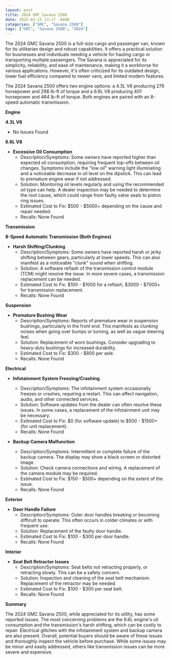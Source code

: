 ```yaml
---
layout: post
title: 2024 GMC Savana 2500
date: 2025-03-15 13:17 -0400
categories: ["GMC", "Savana 2500"]
tags: ["GMC", "Savana 2500", "2024"]
---
```

The 2024 GMC Savana 2500 is a full-size cargo and passenger van, known for its utilitarian design and robust capabilities. It offers a practical solution for businesses and individuals needing a vehicle for hauling cargo or transporting multiple passengers. The Savana is appreciated for its simplicity, reliability, and ease of maintenance, making it a workhorse for various applications. However, it's often criticized for its outdated design, lower fuel efficiency compared to newer vans, and limited modern features.

The 2024 Savana 2500 offers two engine options: a 4.3L V6 producing 276 horsepower and 298 lb-ft of torque and a 6.6L V8 producing 401 horsepower and 464 lb-ft of torque. Both engines are paired with an 8-speed automatic transmission.

**Engine**

**4.3L V6**
* No Issues Found

**6.6L V8**
* **Excessive Oil Consumption**
    * Description/Symptoms: Some owners have reported higher than expected oil consumption, requiring frequent top-offs between oil changes. Symptoms include the "low oil" warning light illuminating and a noticeable decrease in oil level on the dipstick. This can lead to premature engine wear if not addressed.
    * Solution: Monitoring oil levels regularly and using the recommended oil type can help. A dealer inspection may be needed to determine the root cause, which could range from faulty valve seals to piston ring issues.
    * Estimated Cost to Fix: $500 - $5000+ depending on the cause and repair needed.
    * Recalls: None Found

**Transmission**

**8-Speed Automatic Transmission (Both Engines)**

* **Harsh Shifting/Clunking**
    * Description/Symptoms: Some owners have reported harsh or jerky shifting between gears, particularly at lower speeds. This can also manifest as a noticeable "clunk" sound when shifting.
    * Solution: A software reflash of the transmission control module (TCM) might resolve the issue. In more severe cases, a transmission replacement can be needed.
    * Estimated Cost to Fix: $100 - $1000 for a reflash, $3000 - $7000+ for transmission replacement.
    * Recalls: None Found

**Suspension**

* **Premature Bushing Wear**
    * Description/Symptoms: Reports of premature wear in suspension bushings, particularly in the front end. This manifests as clunking noises when going over bumps or turning, as well as vague steering feel.
    * Solution: Replacement of worn bushings. Consider upgrading to heavy-duty bushings for increased durability.
    * Estimated Cost to Fix: $300 - $800 per axle.
    * Recalls: None Found

**Electrical**

* **Infotainment System Freezing/Crashing**
    * Description/Symptoms: The infotainment system occasionally freezes or crashes, requiring a restart. This can affect navigation, audio, and other connected services.
    * Solution: Software updates from the dealer can often resolve these issues. In some cases, a replacement of the infotainment unit may be necessary.
    * Estimated Cost to Fix: $0 (for software update) to $500 - $1500+ (for unit replacement).
    * Recalls: None Found

* **Backup Camera Malfunction**
    * Description/Symptoms: Intermittent or complete failure of the backup camera. The display may show a black screen or distorted image.
    * Solution: Check camera connections and wiring. A replacement of the camera module may be required.
    * Estimated Cost to Fix: $150 - $500+ depending on the extent of the issue.
    * Recalls: None Found

**Exterior**

* **Door Handle Failure**
    * Description/Symptoms: Outer door handles breaking or becoming difficult to operate. This often occurs in colder climates or with frequent use.
    * Solution: Replacement of the faulty door handle.
    * Estimated Cost to Fix: $100 - $300 per door handle.
    * Recalls: None Found

**Interior**

* **Seat Belt Retractor Issues**
    * Description/Symptoms: Seat belts not retracting properly, or retracting slowly. This can be a safety concern.
    * Solution: Inspection and cleaning of the seat belt mechanism. Replacement of the retractor may be needed.
    * Estimated Cost to Fix: $100 - $300 per seat belt.
    * Recalls: None Found

**Summary**

The 2024 GMC Savana 2500, while appreciated for its utility, has some reported issues. The most concerning problems are the 6.6L engine's oil consumption and the transmission's harsh shifting, which can be costly to repair. Electrical glitches with the infotainment system and backup camera are also present. Overall, potential buyers should be aware of these issues and thoroughly inspect the vehicle before purchase. While some issues may be minor and easily addressed, others like transmission issues can be more severe and expensive.

